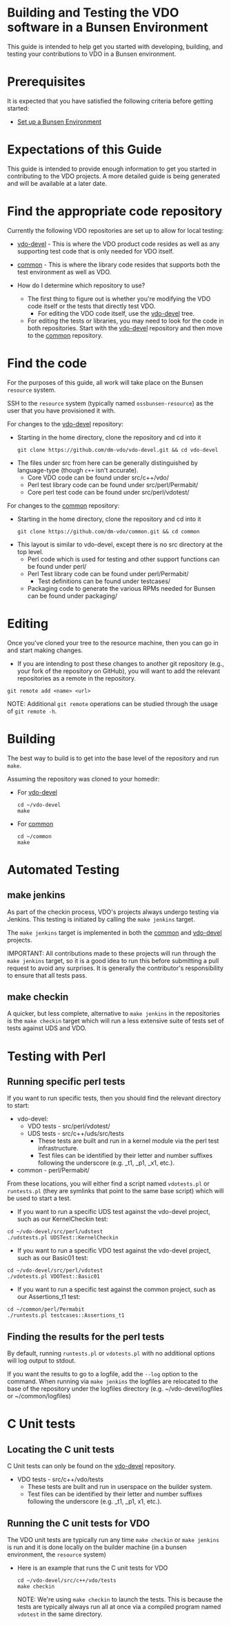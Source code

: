 # Building and Testing the VDO software in a Bunsen Environment

This guide is intended to help get you started with developing, building, and testing your contributions to VDO in a Bunsen environment.

# Prerequisites

It is expected that you have satisfied the following criteria before getting started:

* [Set up a Bunsen Environment](Getting_Started.md)

# Expectations of this Guide

This guide is intended to provide enough information to get you started in contributing to the VDO projects.  A more detailed guide is being generated and will be available at a later date.

# Find the appropriate code repository

Currently the following VDO repositories are set up to allow for local testing:
* [vdo-devel](https://github.com/dm-vdo/vdo-devel) - This is where the VDO product code resides as well as any supporting test code that is only needed for VDO itself.
* [common](https://github.com/dm-vdo/common) - This is where the library code resides that supports both the test environment as well as VDO.

* How do I determine which repository to use?
  * The first thing to figure out is whether you're modifying the VDO code itself or the tests that directly test VDO.
    * For editing the VDO code itself, use the [vdo-devel](https://github.com/dm-vdo/vdo-devel) tree.
  * For editing the tests or libraries, you may need to look for the code in both repositories.  Start with the [vdo-devel](https://github.com/dm-vdo/vdo-devel) repository and then move to the [common](https://github.com/dm-vdo/common) repository.

# Find the code

For the purposes of this guide, all work will take place on the Bunsen `resource` system.

SSH to the `resource` system (typically named `ossbunsen-resource`) as the user that you have provisioned it with.


For changes to the [vdo-devel](https://github.com/dm-vdo/vdo-devel) repository:

  * Starting in the home directory, clone the repository and cd into it
    ```
    git clone https://github.com/dm-vdo/vdo-devel.git && cd vdo-devel
    ```
  * The files under src from here can be generally distinguished by language-type (though `c++` isn't accurate).
    * Core VDO code can be found under src/c++/vdo/
    * Perl test library code can be found under src/perl/Permabit/
    * Core perl test code can be found under src/perl/vdotest/

For changes to the [common](https://github.com/dm-vdo/common) repository:

  * Starting in the home directory, clone the repository and cd into it
    ```
    git clone https://github.com/dm-vdo/common.git && cd common
    ```
  * This layout is similar to vdo-devel, except there is no src directory at the top level.
    * Perl code which is used for testing and other support functions can be found under perl/
    * Perl Test library code can be found under perl/Permabit/
      * Test definitions can be found under testcases/
    * Packaging code to generate the various RPMs needed for Bunsen can be found under packaging/

# Editing

Once you've cloned your tree to the resource machine, then you can go in and start making changes.

  * If you are intending to post these changes to another git repository (e.g., your fork of the repository on GitHub), you will want to add the relevant repositories as a remote in the repository.
  ```
  git remote add <name> <url>
  ```
  NOTE: Additional `git remote` operations can be studied through the usage of `git remote -h`.

# Building

The best way to build is to get into the base level of the repository and run `make`.

Assuming the repository was cloned to your homedir:

  * For [vdo-devel](https://github.com/dm-vdo/vdo-devel)

    ```
    cd ~/vdo-devel
    make
    ```

  * For [common](https://github.com/dm-vdo/common)

    ```
    cd ~/common
    make
    ```

# Automated Testing

## make jenkins

As part of the checkin process, VDO's projects always undergo testing via Jenkins.  This testing is initiated by calling the `make jenkins` target.

The `make jenkins` target is implemented in both the [common](https://github.com/dm-vdo/common) and [vdo-devel](https://github.com/dm-vdo/vdo-devel) projects.

IMPORTANT: All contributions made to these projects will run through the `make jenkins` target, so it is a good idea to run this before submitting a pull request to avoid any surprises.  It is generally the contributor's responsibility to ensure that all tests pass.

## make checkin

A quicker, but less complete, alternative to `make jenkins` in the repositories is the `make checkin` target which will run a less extensive suite of tests set of tests against UDS and VDO.

# Testing with Perl

## Running specific perl tests

If you want to run specific tests, then you should find the relevant directory to start:
* vdo-devel:
  * VDO tests - src/perl/vdotest/
  * UDS tests - src/c++/uds/src/tests
    * These tests are built and run in a kernel module via the perl test infrastructure.
    * Test files can be identified by their letter and number suffixes following the underscore (e.g. _t1, _p1, _x1, etc.).
* common - perl/Permabit/

From these locations, you will either find a script named `vdotests.pl` or `runtests.pl` (they are symlinks that point to the same base script) which will be used to start a test.

  * If you want to run a specific UDS test against the vdo-devel project, such as our KernelCheckin test:
  ```
  cd ~/vdo-devel/src/perl/udstest
  ./udstests.pl UDSTest::KernelCheckin
  ```

  * If you want to run a specific VDO test against the vdo-devel project, such as our Basic01 test:
  ```
  cd ~/vdo-devel/src/perl/vdotest
  ./vdotests.pl VDOTest::Basic01
  ```

  * If you want to run a specific test against the common project, such as our Assertions_t1 test:
  ```
  cd ~/common/perl/Permabit
  ./runtests.pl testcases::Assertions_t1
  ```

## Finding the results for the perl tests

By default, running `runtests.pl` or `vdotests.pl` with no additional options will log output to stdout.

If you want the results to go to a logfile, add the `--log` option to the command.  When running via `make jenkins` the logfiles are relocated to the base of the repository under the logfiles directory (e.g. ~/vdo-devel/logfiles or ~/common/logfiles)

# C Unit tests

## Locating the C unit tests

C Unit tests can only be found on the [vdo-devel](https://github.com/dm-vdo/vdo-devel) repository.

* VDO tests - src/c++/vdo/tests
  * These tests are built and run in userspace on the builder system.
  * Test files can be identified by their letter and number suffixes following the underscore (e.g. _t1, _p1, x1, etc.).

## Running the C unit tests for VDO

The VDO unit tests are typically run any time `make checkin` or `make jenkins` is run and it is done locally on the builder machine (in a bunsen environment, the `resource` system)

* Here is an example that runs the C unit tests for VDO
  ```
  cd ~/vdo-devel/src/c++/vdo/tests
  make checkin
  ```

  NOTE: We're using `make checkin` to launch the tests.  This is because the tests are typically always run all at once via a compiled program named `vdotest` in the same directory.
